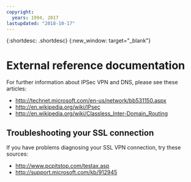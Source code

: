 ```yaml
---
copyright:
  years: 1994, 2017
lastupdated: "2018-10-17"
---
```

{:shortdesc: .shortdesc}
{:new_window: target="_blank"}

# External reference documentation

For further information about IPSec VPN and DNS, please see these articles:

 * http://technet.microsoft.com/en-us/network/bb531150.aspx<br/>
 * http://en.wikipedia.org/wiki/IPsec<br/>
 * http://en.wikipedia.org/wiki/Classless_Inter-Domain_Routing<br/>


## Troubleshooting your SSL connection

If you have problems diagnosing your SSL VPN connection, try these sources:

 * http://www.pcpitstop.com/testax.asp
 * http://support.microsoft.com/kb/912945
